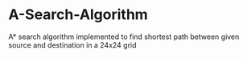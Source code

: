 # A-Search-Algorithm
A* search algorithm implemented to find shortest path between given source and destination in a 24x24 grid
